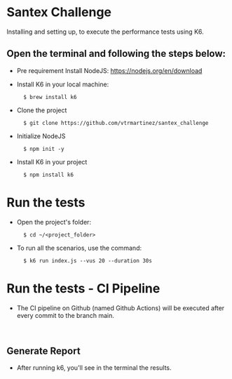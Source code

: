 # Santex Challenge
Installing and setting up, to execute the performance tests using K6.

## Open the terminal and following the steps below:

* Pre requirement
    Install NodeJS: https://nodejs.org/en/download

* Install K6 in your local machine:

        $ brew install k6

* Clone the project

        $ git clone https://github.com/vtrmartinez/santex_challenge

* Initialize NodeJS

        $ npm init -y

* Install K6 in your project

        $ npm install k6

# Run the tests

* Open the project's folder:

	 	$ cd ~/<project_folder>


* To run all the scenarios, use the command:

		$ k6 run index.js --vus 20 --duration 30s


 # Run the tests - CI Pipeline

- The CI pipeline on Github (named Github Actions) will be executed after every commit to the branch main.

<br>   
		
## Generate Report

- After running k6, you'll see in the terminal the results.
